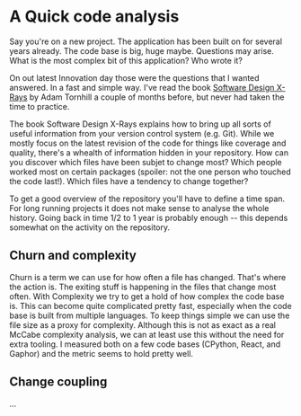 # A Quick code analysis

Say you're on a new project. The application has been built on for several years already.
The code base is big, huge maybe. Questions may arise. What is the most complex bit of this application? Who wrote it?

On out latest Innovation day those were the questions that I wanted answered. In a fast and simple way. I've read the book [Software Design X-Rays](https://pragprog.com/titles/atevol/software-design-x-rays/) by Adam Tornhill a couple of months before, but never had taken the time to practice.

The book Software Design X-Rays explains how to bring up all sorts of useful information from your version control system (e.g. Git). While we mostly focus on the latest revision of the code for things like coverage and quality, there's a whealth of information hidden in your repository. How can you discover which files have been subjet to change most? Which people worked most on certain packages (spoiler: not the one person who touched the code last!). Which files have a tendency to change together?

To get a good overview of the repository you'll have to define a time span. For long running projects it does not make sense to analyse the whole history. Going back in time 1/2 to 1 year is probably enough -- this depends somewhat on the activity on the repository.

## Churn and complexity

Churn is a term we can use for how often a file has changed. That's where the action is. The exiting stuff is happening in the files that change most often.
With Complexity we try to get a hold of how complex the code base is. This can become quite complicated pretty fast, especially when the code base is built from multiple languages. To keep things simple we can use the file size as a proxy for complexity. Although this is not as exact as a real McCabe complexity analysis, we can at least use this without the need for extra tooling. I measured both on a few code bases (CPython, React, and Gaphor) and the metric seems to hold pretty well. 

## Change coupling

...

